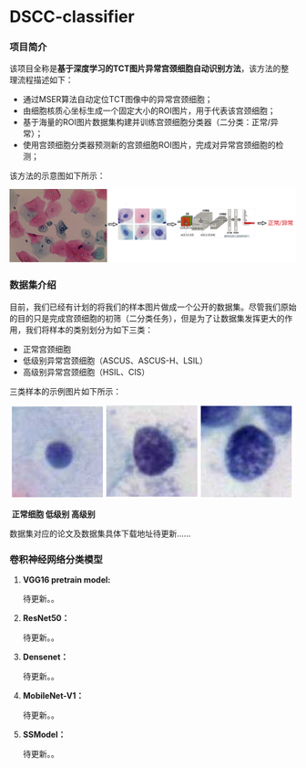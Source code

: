 # DSCC-classifier
### 项目简介

该项目全称是**基于深度学习的TCT图片异常宫颈细胞自动识别方法**，该方法的整理流程描述如下：

- 通过MSER算法自动定位TCT图像中的异常宫颈细胞；
- 由细胞核质心坐标生成一个固定大小的ROI图片，用于代表该宫颈细胞；
- 基于海量的ROI图片数据集构建并训练宫颈细胞分类器（二分类：正常/异常）；
- 使用宫颈细胞分类器预测新的宫颈细胞ROI图片，完成对异常宫颈细胞的检测；

该方法的示意图如下所示：

![](./assets/TCT异常宫颈细胞识别1.jpg)



### 数据集介绍

目前，我们已经有计划的将我们的样本图片做成一个公开的数据集。尽管我们原始的目的只是完成宫颈细胞的初筛（二分类任务），但是为了让数据集发挥更大的作用，我们将样本的类别划分为如下三类：

- 正常宫颈细胞
- 低级别异常宫颈细胞（ASCUS、ASCUS-H、LSIL）
- 高级别异常宫颈细胞（HSIL、CIS）

三类样本的示例图片如下所示：

​                             ![1553862787051](./assets/1553862787051.png) ![1553862826281](./assets/1553862826281.png) ![1553862877121](./assets/1553862877121.png) 

​                                          **正常细胞                           低级别                              高级别**

数据集对应的论文及数据集具体下载地址待更新......



### 卷积神经网络分类模型

1. **VGG16 pretrain model:**

   待更新。。

2. **ResNet50：**

   待更新。。

3. **Densenet：**

   待更新。。

4. **MobileNet-V1：**

   待更新。。

5. **SSModel：**

   待更新。。

   